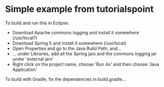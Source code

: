 # Simple example from tutorialspoint

To build and run this in Eclipse:
* Download Apache commons logging and install it somewhere (/usr/local?)
* Download Spring 5 and install it somewhere (/usr/local)
* Open Properties and go to the Java Build Path, and...
* ... under Libraries, add all the Spring jars and the commons logging jar under 'external jars'
* Right click on the project name, choose 'Run As' and then choose 'Java Application'

To build with Gradle, fix the dependencies in build.gradle...
